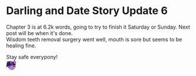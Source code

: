 # Darling and Date Story Update 6

Chapter 3 is at 6.2k words, going to try to finish it Saturday or Sunday. Next post will be when it's done.  
Wisdom teeth removal surgery went well, mouth is sore but seems to be healing fine.

Stay safe everypony!  
![:twilightsmile:](../../ponies/emotes/twilightsmile.png)
